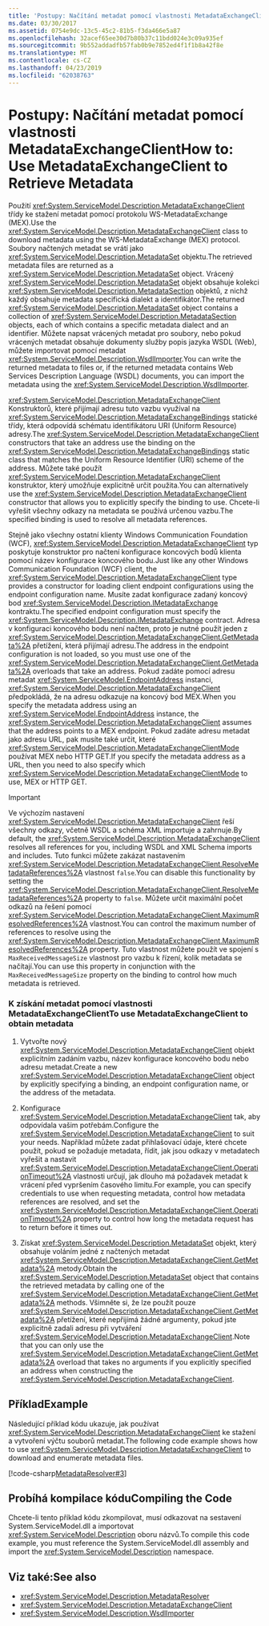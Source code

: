 ```yaml
---
title: 'Postupy: Načítání metadat pomocí vlastnosti MetadataExchangeClient'
ms.date: 03/30/2017
ms.assetid: 0754e9dc-13c5-45c2-81b5-f3da466e5a87
ms.openlocfilehash: 32acef65ee30d7b80b37c11bdd024e3c09a935ef
ms.sourcegitcommit: 9b552addadfb57fab0b9e7852ed4f1f1b8a42f8e
ms.translationtype: MT
ms.contentlocale: cs-CZ
ms.lasthandoff: 04/23/2019
ms.locfileid: "62038763"
---
```

# <a name="how-to-use-metadataexchangeclient-to-retrieve-metadata"></a><span data-ttu-id="863c4-102">Postupy: Načítání metadat pomocí vlastnosti MetadataExchangeClient</span><span class="sxs-lookup"><span data-stu-id="863c4-102">How to: Use MetadataExchangeClient to Retrieve Metadata</span></span>
<span data-ttu-id="863c4-103">Použití <xref:System.ServiceModel.Description.MetadataExchangeClient> třídy ke stažení metadat pomocí protokolu WS-MetadataExchange (MEX).</span><span class="sxs-lookup"><span data-stu-id="863c4-103">Use the <xref:System.ServiceModel.Description.MetadataExchangeClient> class to download metadata using the WS-MetadataExchange (MEX) protocol.</span></span> <span data-ttu-id="863c4-104">Soubory načtených metadat se vrátí jako <xref:System.ServiceModel.Description.MetadataSet> objektu.</span><span class="sxs-lookup"><span data-stu-id="863c4-104">The retrieved metadata files are returned as a <xref:System.ServiceModel.Description.MetadataSet> object.</span></span> <span data-ttu-id="863c4-105">Vrácený <xref:System.ServiceModel.Description.MetadataSet> objekt obsahuje kolekci <xref:System.ServiceModel.Description.MetadataSection> objektů, z nichž každý obsahuje metadata specifická dialekt a identifikátor.</span><span class="sxs-lookup"><span data-stu-id="863c4-105">The returned <xref:System.ServiceModel.Description.MetadataSet> object contains a collection of <xref:System.ServiceModel.Description.MetadataSection> objects, each of which contains a specific metadata dialect and an identifier.</span></span> <span data-ttu-id="863c4-106">Můžete napsat vrácených metadat pro soubory, nebo pokud vrácených metadat obsahuje dokumenty služby popis jazyka WSDL (Web), můžete importovat pomocí metadat <xref:System.ServiceModel.Description.WsdlImporter>.</span><span class="sxs-lookup"><span data-stu-id="863c4-106">You can write the returned metadata to files or, if the returned metadata contains Web Services Description Language (WSDL) documents, you can import the metadata using the <xref:System.ServiceModel.Description.WsdlImporter>.</span></span>  
  
 <span data-ttu-id="863c4-107"><xref:System.ServiceModel.Description.MetadataExchangeClient> Konstruktorů, které přijímají adresu tuto vazbu využíval na <xref:System.ServiceModel.Description.MetadataExchangeBindings> statické třídy, která odpovídá schématu identifikátoru URI (Uniform Resource) adresy.</span><span class="sxs-lookup"><span data-stu-id="863c4-107">The <xref:System.ServiceModel.Description.MetadataExchangeClient> constructors that take an address use the binding on the <xref:System.ServiceModel.Description.MetadataExchangeBindings> static class that matches the Uniform Resource Identifier (URI) scheme of the address.</span></span> <span data-ttu-id="863c4-108">Můžete také použít <xref:System.ServiceModel.Description.MetadataExchangeClient> konstruktor, který umožňuje explicitně určit použita.</span><span class="sxs-lookup"><span data-stu-id="863c4-108">You can alternatively use the <xref:System.ServiceModel.Description.MetadataExchangeClient> constructor that allows you to explicitly specify the binding to use.</span></span> <span data-ttu-id="863c4-109">Chcete-li vyřešit všechny odkazy na metadata se používá určenou vazbu.</span><span class="sxs-lookup"><span data-stu-id="863c4-109">The specified binding is used to resolve all metadata references.</span></span>  
  
 <span data-ttu-id="863c4-110">Stejně jako všechny ostatní klienty Windows Communication Foundation (WCF), <xref:System.ServiceModel.Description.MetadataExchangeClient> typ poskytuje konstruktor pro načtení konfigurace koncových bodů klienta pomocí název konfigurace koncového bodu.</span><span class="sxs-lookup"><span data-stu-id="863c4-110">Just like any other Windows Communication Foundation (WCF) client, the <xref:System.ServiceModel.Description.MetadataExchangeClient> type provides a constructor for loading client endpoint configurations using the endpoint configuration name.</span></span> <span data-ttu-id="863c4-111">Musíte zadat konfigurace zadaný koncový bod <xref:System.ServiceModel.Description.IMetadataExchange> kontraktu.</span><span class="sxs-lookup"><span data-stu-id="863c4-111">The specified endpoint configuration must specify the <xref:System.ServiceModel.Description.IMetadataExchange> contract.</span></span> <span data-ttu-id="863c4-112">Adresa v konfiguraci koncového bodu není načten, proto je nutné použít jeden z <xref:System.ServiceModel.Description.MetadataExchangeClient.GetMetadata%2A> přetížení, která přijímají adresu.</span><span class="sxs-lookup"><span data-stu-id="863c4-112">The address in the endpoint configuration is not loaded, so you must use one of the <xref:System.ServiceModel.Description.MetadataExchangeClient.GetMetadata%2A> overloads that take an address.</span></span> <span data-ttu-id="863c4-113">Pokud zadáte pomocí adresu metadat <xref:System.ServiceModel.EndpointAddress> instanci, <xref:System.ServiceModel.Description.MetadataExchangeClient> předpokládá, že na adresu odkazuje na koncový bod MEX.</span><span class="sxs-lookup"><span data-stu-id="863c4-113">When you specify the metadata address using an <xref:System.ServiceModel.EndpointAddress> instance, the <xref:System.ServiceModel.Description.MetadataExchangeClient> assumes that the address points to a MEX endpoint.</span></span> <span data-ttu-id="863c4-114">Pokud zadáte adresu metadat jako adresu URL, pak musíte také určit, které <xref:System.ServiceModel.Description.MetadataExchangeClientMode> používat MEX nebo HTTP GET.</span><span class="sxs-lookup"><span data-stu-id="863c4-114">If you specify the metadata address as a URL, then you need to also specify which <xref:System.ServiceModel.Description.MetadataExchangeClientMode> to use, MEX or HTTP GET.</span></span>  
  
> [!IMPORTANT]
>  <span data-ttu-id="863c4-115">Ve výchozím nastavení <xref:System.ServiceModel.Description.MetadataExchangeClient> řeší všechny odkazy, včetně WSDL a schéma XML importuje a zahrnuje.</span><span class="sxs-lookup"><span data-stu-id="863c4-115">By default, the <xref:System.ServiceModel.Description.MetadataExchangeClient> resolves all references for you, including WSDL and XML Schema imports and includes.</span></span> <span data-ttu-id="863c4-116">Tuto funkci můžete zakázat nastavením <xref:System.ServiceModel.Description.MetadataExchangeClient.ResolveMetadataReferences%2A> vlastnost `false`.</span><span class="sxs-lookup"><span data-stu-id="863c4-116">You can disable this functionality by setting the <xref:System.ServiceModel.Description.MetadataExchangeClient.ResolveMetadataReferences%2A> property to `false`.</span></span> <span data-ttu-id="863c4-117">Můžete určit maximální počet odkazů na řešení pomocí <xref:System.ServiceModel.Description.MetadataExchangeClient.MaximumResolvedReferences%2A> vlastnost.</span><span class="sxs-lookup"><span data-stu-id="863c4-117">You can control the maximum number of references to resolve using the <xref:System.ServiceModel.Description.MetadataExchangeClient.MaximumResolvedReferences%2A> property.</span></span> <span data-ttu-id="863c4-118">Tuto vlastnost můžete použít ve spojení s `MaxReceivedMessageSize` vlastnost pro vazbu k řízení, kolik metadata se načítají.</span><span class="sxs-lookup"><span data-stu-id="863c4-118">You can use this property in conjunction with the `MaxReceivedMessageSize` property on the binding to control how much metadata is retrieved.</span></span>  
  
### <a name="to-use-metadataexchangeclient-to-obtain-metadata"></a><span data-ttu-id="863c4-119">K získání metadat pomocí vlastnosti MetadataExchangeClient</span><span class="sxs-lookup"><span data-stu-id="863c4-119">To use MetadataExchangeClient to obtain metadata</span></span>  
  
1. <span data-ttu-id="863c4-120">Vytvořte nový <xref:System.ServiceModel.Description.MetadataExchangeClient> objekt explicitním zadáním vazbu, název konfigurace koncového bodu nebo adresu metadat.</span><span class="sxs-lookup"><span data-stu-id="863c4-120">Create a new <xref:System.ServiceModel.Description.MetadataExchangeClient> object by explicitly specifying a binding, an endpoint configuration name, or the address of the metadata.</span></span>  
  
2. <span data-ttu-id="863c4-121">Konfigurace <xref:System.ServiceModel.Description.MetadataExchangeClient> tak, aby odpovídala vašim potřebám.</span><span class="sxs-lookup"><span data-stu-id="863c4-121">Configure the <xref:System.ServiceModel.Description.MetadataExchangeClient> to suit your needs.</span></span> <span data-ttu-id="863c4-122">Například můžete zadat přihlašovací údaje, které chcete použít, pokud se požaduje metadata, řídit, jak jsou odkazy v metadatech vyřešit a nastavit <xref:System.ServiceModel.Description.MetadataExchangeClient.OperationTimeout%2A> vlastnosti určují, jak dlouho má požadavek metadat k vrácení před vypršením časového limitu.</span><span class="sxs-lookup"><span data-stu-id="863c4-122">For example, you can specify credentials to use when requesting metadata, control how metadata references are resolved, and set the <xref:System.ServiceModel.Description.MetadataExchangeClient.OperationTimeout%2A> property to control how long the metadata request has to return before it times out.</span></span>  
  
3. <span data-ttu-id="863c4-123">Získat <xref:System.ServiceModel.Description.MetadataSet> objekt, který obsahuje voláním jedné z načtených metadat <xref:System.ServiceModel.Description.MetadataExchangeClient.GetMetadata%2A> metody.</span><span class="sxs-lookup"><span data-stu-id="863c4-123">Obtain the <xref:System.ServiceModel.Description.MetadataSet> object that contains the retrieved metadata by calling one of the <xref:System.ServiceModel.Description.MetadataExchangeClient.GetMetadata%2A> methods.</span></span> <span data-ttu-id="863c4-124">Všimněte si, že lze použít pouze <xref:System.ServiceModel.Description.MetadataExchangeClient.GetMetadata%2A> přetížení, které nepřijímá žádné argumenty, pokud jste explicitně zadali adresu při vytváření <xref:System.ServiceModel.Description.MetadataExchangeClient>.</span><span class="sxs-lookup"><span data-stu-id="863c4-124">Note that you can only use the <xref:System.ServiceModel.Description.MetadataExchangeClient.GetMetadata%2A> overload that takes no arguments if you explicitly specified an address when constructing the <xref:System.ServiceModel.Description.MetadataExchangeClient>.</span></span>  
  
## <a name="example"></a><span data-ttu-id="863c4-125">Příklad</span><span class="sxs-lookup"><span data-stu-id="863c4-125">Example</span></span>  
 <span data-ttu-id="863c4-126">Následující příklad kódu ukazuje, jak používat <xref:System.ServiceModel.Description.MetadataExchangeClient> ke stažení a vytvoření výčtu souborů metadat.</span><span class="sxs-lookup"><span data-stu-id="863c4-126">The following code example shows how to use <xref:System.ServiceModel.Description.MetadataExchangeClient> to download and enumerate metadata files.</span></span>  

 [!code-csharp[MetadataResolver#3](../../../../samples/snippets/csharp/VS_Snippets_CFX/metadataresolver/cs/client.cs#3)]  

## <a name="compiling-the-code"></a><span data-ttu-id="863c4-127">Probíhá kompilace kódu</span><span class="sxs-lookup"><span data-stu-id="863c4-127">Compiling the Code</span></span>  
 <span data-ttu-id="863c4-128">Chcete-li tento příklad kódu zkompilovat, musí odkazovat na sestavení System.ServiceModel.dll a importovat <xref:System.ServiceModel.Description> oboru názvů.</span><span class="sxs-lookup"><span data-stu-id="863c4-128">To compile this code example, you must reference the System.ServiceModel.dll assembly and import the <xref:System.ServiceModel.Description> namespace.</span></span>  
  
## <a name="see-also"></a><span data-ttu-id="863c4-129">Viz také:</span><span class="sxs-lookup"><span data-stu-id="863c4-129">See also</span></span>

- <xref:System.ServiceModel.Description.MetadataResolver>
- <xref:System.ServiceModel.Description.MetadataExchangeClient>
- <xref:System.ServiceModel.Description.WsdlImporter>
